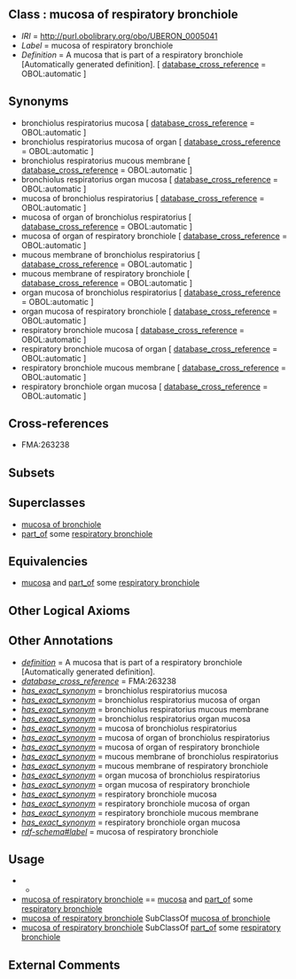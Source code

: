 
## Class : mucosa of respiratory bronchiole

 * *IRI* = http://purl.obolibrary.org/obo/UBERON_0005041
 * *Label* = mucosa of respiratory bronchiole
 * *Definition* = A mucosa that is part of a respiratory bronchiole [Automatically generated definition]. [ [database_cross_reference](../../ef/oboInOwl#hasDbXref.md) = OBOL:automatic ]

## Synonyms

 * bronchiolus respiratorius mucosa [ [database_cross_reference](../../ef/oboInOwl#hasDbXref.md) = OBOL:automatic ]
 * bronchiolus respiratorius mucosa of organ [ [database_cross_reference](../../ef/oboInOwl#hasDbXref.md) = OBOL:automatic ]
 * bronchiolus respiratorius mucous membrane [ [database_cross_reference](../../ef/oboInOwl#hasDbXref.md) = OBOL:automatic ]
 * bronchiolus respiratorius organ mucosa [ [database_cross_reference](../../ef/oboInOwl#hasDbXref.md) = OBOL:automatic ]
 * mucosa of bronchiolus respiratorius [ [database_cross_reference](../../ef/oboInOwl#hasDbXref.md) = OBOL:automatic ]
 * mucosa of organ of bronchiolus respiratorius [ [database_cross_reference](../../ef/oboInOwl#hasDbXref.md) = OBOL:automatic ]
 * mucosa of organ of respiratory bronchiole [ [database_cross_reference](../../ef/oboInOwl#hasDbXref.md) = OBOL:automatic ]
 * mucous membrane of bronchiolus respiratorius [ [database_cross_reference](../../ef/oboInOwl#hasDbXref.md) = OBOL:automatic ]
 * mucous membrane of respiratory bronchiole [ [database_cross_reference](../../ef/oboInOwl#hasDbXref.md) = OBOL:automatic ]
 * organ mucosa of bronchiolus respiratorius [ [database_cross_reference](../../ef/oboInOwl#hasDbXref.md) = OBOL:automatic ]
 * organ mucosa of respiratory bronchiole [ [database_cross_reference](../../ef/oboInOwl#hasDbXref.md) = OBOL:automatic ]
 * respiratory bronchiole mucosa [ [database_cross_reference](../../ef/oboInOwl#hasDbXref.md) = OBOL:automatic ]
 * respiratory bronchiole mucosa of organ [ [database_cross_reference](../../ef/oboInOwl#hasDbXref.md) = OBOL:automatic ]
 * respiratory bronchiole mucous membrane [ [database_cross_reference](../../ef/oboInOwl#hasDbXref.md) = OBOL:automatic ]
 * respiratory bronchiole organ mucosa [ [database_cross_reference](../../ef/oboInOwl#hasDbXref.md) = OBOL:automatic ]

## Cross-references

 * FMA:263238

## Subsets


## Superclasses

 * [mucosa of bronchiole](../../UBERON/39/UBERON_0005039.md)
 * [part_of](../../BFO/50/BFO_0000050.md) some [respiratory bronchiole](../../UBERON/88/UBERON_0002188.md)

## Equivalencies

 * [mucosa](../../UBERON/44/UBERON_0000344.md) and [part_of](../../BFO/50/BFO_0000050.md) some [respiratory bronchiole](../../UBERON/88/UBERON_0002188.md)

## Other Logical Axioms


## Other Annotations

 * *[definition](../../IAO/15/IAO_0000115.md)* = A mucosa that is part of a respiratory bronchiole [Automatically generated definition].
 * *[database_cross_reference](../../ef/oboInOwl#hasDbXref.md)* = FMA:263238
 * *[has_exact_synonym](../../ym/oboInOwl#hasExactSynonym.md)* = bronchiolus respiratorius mucosa
 * *[has_exact_synonym](../../ym/oboInOwl#hasExactSynonym.md)* = bronchiolus respiratorius mucosa of organ
 * *[has_exact_synonym](../../ym/oboInOwl#hasExactSynonym.md)* = bronchiolus respiratorius mucous membrane
 * *[has_exact_synonym](../../ym/oboInOwl#hasExactSynonym.md)* = bronchiolus respiratorius organ mucosa
 * *[has_exact_synonym](../../ym/oboInOwl#hasExactSynonym.md)* = mucosa of bronchiolus respiratorius
 * *[has_exact_synonym](../../ym/oboInOwl#hasExactSynonym.md)* = mucosa of organ of bronchiolus respiratorius
 * *[has_exact_synonym](../../ym/oboInOwl#hasExactSynonym.md)* = mucosa of organ of respiratory bronchiole
 * *[has_exact_synonym](../../ym/oboInOwl#hasExactSynonym.md)* = mucous membrane of bronchiolus respiratorius
 * *[has_exact_synonym](../../ym/oboInOwl#hasExactSynonym.md)* = mucous membrane of respiratory bronchiole
 * *[has_exact_synonym](../../ym/oboInOwl#hasExactSynonym.md)* = organ mucosa of bronchiolus respiratorius
 * *[has_exact_synonym](../../ym/oboInOwl#hasExactSynonym.md)* = organ mucosa of respiratory bronchiole
 * *[has_exact_synonym](../../ym/oboInOwl#hasExactSynonym.md)* = respiratory bronchiole mucosa
 * *[has_exact_synonym](../../ym/oboInOwl#hasExactSynonym.md)* = respiratory bronchiole mucosa of organ
 * *[has_exact_synonym](../../ym/oboInOwl#hasExactSynonym.md)* = respiratory bronchiole mucous membrane
 * *[has_exact_synonym](../../ym/oboInOwl#hasExactSynonym.md)* = respiratory bronchiole organ mucosa
 * *[rdf-schema#label](../../el/rdf-schema#label.md)* = mucosa of respiratory bronchiole

## Usage

 * -
 * [mucosa of respiratory bronchiole](../../UBERON/41/UBERON_0005041.md) == [mucosa](../../UBERON/44/UBERON_0000344.md) and [part_of](../../BFO/50/BFO_0000050.md) some [respiratory bronchiole](../../UBERON/88/UBERON_0002188.md)
 * [mucosa of respiratory bronchiole](../../UBERON/41/UBERON_0005041.md) SubClassOf [mucosa of bronchiole](../../UBERON/39/UBERON_0005039.md)
 * [mucosa of respiratory bronchiole](../../UBERON/41/UBERON_0005041.md) SubClassOf [part_of](../../BFO/50/BFO_0000050.md) some [respiratory bronchiole](../../UBERON/88/UBERON_0002188.md)

## External Comments

